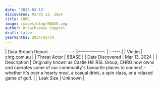 ```yaml
---
date: '2024-03-13'
discovered: March 13, 2024
title: CHRG
image: images/blog/8BASE.png
author: Breachsense Support
draft: false
yearmonths: 2024/march
---
```



| Data Breach Report
------------:     |:-------------:    | :-----:|
| Victim      | chrg.com.au      | 
| Threat Actor      | 8BASE      | 
| Date Discovered      | Mar 13, 2024      | 
| Description      | Originally known as Castle Hill RSL Group, CHRG now owns and operates some of our community's favourite places to connect – whether it's over a hearty meal, a casual drink, a spin class, or a relaxed game of golf.      | 
| Leak Size      | Unknown      | 

